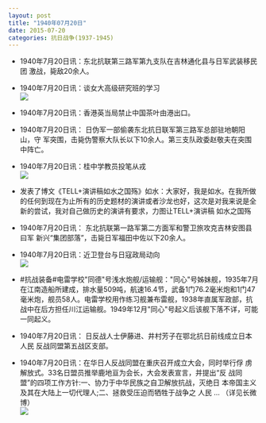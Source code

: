 ```yaml
---
layout: post
title: "1940年07月20日"
date: 2015-07-20
categories: 抗日战争(1937-1945)
---
```


<meta name="referrer" content="no-referrer" />

- 1940年7月20日讯：东北抗联第三路军第九支队在吉林通化县与日军武装移民团 激战，毙敌20余人。 

- 1940年7月20日讯：谈女大高级研究班的学习 <br/><img src="https://ww4.sinaimg.cn/large/aca367d8jw1eu9kalfe78j20jj15c4b9.jpg" />

- 1940年7月20日讯：香港英当局禁止中国茶叶由港出口。 

- 1940年7月20日讯： 日伪军一部偷袭东北抗日联军第三路军总部驻地朝阳山，守 军突围，击毙伪警察大队长以下10余人。第三支队政委赵敬夫在突围 中阵亡。 

- 1940年7月20日讯：桂中学教员投笔从戎 <br/><img src="https://ww3.sinaimg.cn/large/aca367d8jw1eu95u8xzyij205u07adg5.jpg" />

- 发表了博文《TELL+演讲稿如水之国殇》&#65279;如水：大家好，我是如水。在我所做的任何到现在为止所有的历史题材的演讲或者沙龙也好，这次是对我来说是全新的尝试，我对自己做历史的演讲有要求，力图让TELL+演讲稿&nbsp;如水之国殇 

- 1940年7月20日讯： 东北抗联第一路军第二方面军和警卫旅攻克吉林安图县曰军 新兴“集团部落”，击毙日军福田中佐以下20余人。 

- 1940年7月20日讯：近卫登台与日寇政局动向 <br/><img src="https://ww3.sinaimg.cn/large/aca367d8jw1eu92d5iwc3j21280hvwli.jpg" />

- #抗战装备#电雷学校"同德"号浅水炮舰/运输舰："同心"号姊妹舰，1935年7月在江南造船所建成，排水量509吨，航速16.4节，武备1门76.2毫米炮和1门47毫米炮，舰员58人。电雷学校用作练习舰兼布雷舰，1938年直属军政部，抗战中在后方担任川江运输舰。1949年12月"同心"号起义后该舰下落不详，可能一同起义。 

- 1940年7月20日讯： 日反战人士伊藤进、井村芳子在鄂北抗日前线成立日本人民 反战同盟第五战区支部。 

- 1940年7月20日讯：在华日人反战同盟在重庆召开成立大会，同时举行俘 虏解放式。33名日盟员推举鹿地亘为会长，大会发表宣言，并提出“反 战同盟”的四项工作方针:一、协力于中华民族之自卫解放抗战，灭绝日 本帝国主义及其在大陆上一切代理人;二、拯救受压迫而牺牲于战争之 人民 ... （详见长微博） <br/><img src="https://ww3.sinaimg.cn/large/aca367d8jw1eu8vfv09pbj20c80bx403.jpg" />

